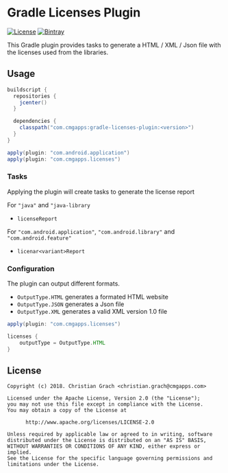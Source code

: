# Gradle Licenses Plugin

[![License](https://img.shields.io/badge/license-Apache%202.0-brightgreen.svg)](http://www.apache.org/licenses/LICENSE-2.0)
[![Bintray](https://img.shields.io/bintray/v/chrimaeon/maven/com.cmgapps:gradle-licenses-plugin.svg)](https://bintray.com/chrimaeon/maven/com.cmgapps:gradle-licenses-plugin)

This Gradle plugin provides tasks to generate a HTML / XML / Json file with the licenses used from the libraries.

## Usage

```groovy
buildscript {
  repositories {
    jcenter()
  }

  dependencies {
    classpath("com.cmgapps:gradle-licenses-plugin:<version>")
  }
}

apply(plugin: "com.android.application")
apply(plugin: "com.cmgapps.licenses")
```
### Tasks

Applying the plugin will create tasks to generate the license report

For `"java"` and `"java-library`
*  `licenseReport`

For `"com.android.application"`, `"com.android.library"` and `"com.android.feature"`
* `licenar<variant>Report`

### Configuration

The plugin can output different formats.

* `OutputType.HTML`
    generates a formated HTML website
* `OutputType.JSON`
    generates a Json file
* `OutputType.XML`
    generates a valid XML version 1.0 file

```groovy
apply(plugin: "com.cmgapps.licenses")

licenses {
    outputType = OutputType.HTML
}
```

## License

```text
Copyright (c) 2018. Christian Grach <christian.grach@cmgapps.com>

Licensed under the Apache License, Version 2.0 (the "License");
you may not use this file except in compliance with the License.
You may obtain a copy of the License at

      http://www.apache.org/licenses/LICENSE-2.0

Unless required by applicable law or agreed to in writing, software
distributed under the License is distributed on an "AS IS" BASIS,
WITHOUT WARRANTIES OR CONDITIONS OF ANY KIND, either express or implied.
See the License for the specific language governing permissions and
limitations under the License.
```

